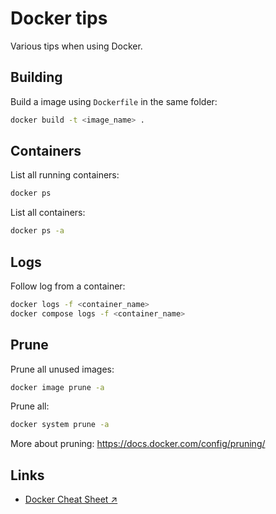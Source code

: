 # Docker tips

Various tips when using Docker.

## Building

Build a image using `Dockerfile` in the same folder:

``` sh
docker build -t <image_name> .
```

## Containers

List all running containers:

``` sh
docker ps
```

List all containers:

``` sh
docker ps -a
```

## Logs

Follow log from a container:

``` sh
docker logs -f <container_name>
docker compose logs -f <container_name>
```

## Prune

Prune all unused images:

``` sh
docker image prune -a
```

Prune all:

``` sh
docker system prune -a
```

More about pruning: https://docs.docker.com/config/pruning/

## Links

- [Docker Cheat Sheet ↗️](https://github.com/wsargent/docker-cheat-sheet)
